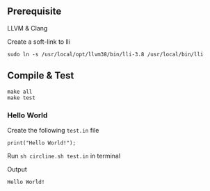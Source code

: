 
## Prerequisite

LLVM & Clang

Create a soft-link to lli

```
sudo ln -s /usr/local/opt/llvm38/bin/lli-3.8 /usr/local/bin/lli
```

## Compile & Test

```
make all
make test
```

### Hello World

Create the following `test.in` file
```
print("Hello World!");
```

Run `sh circline.sh test.in` in terminal

Output

```
Hello World!
```
